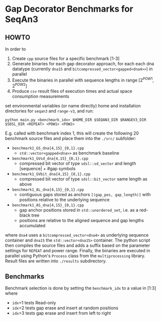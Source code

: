 # Gap Decorator Benchmarks for SeqAn3

## HOWTO
In order to
  1. Create `cpp` source files for a specific benchmark [1-3]
  2. Generate binaries for each gap decorator approach, for each each dna datatype (currently `dna15` and `bitcompressed_vector<gapped<dna4>>`) in parallel
  3. Execute the binaries in parallel with sequence lengths in range $[2^{POW1}, 2^{POW2}]$
  4. Produce `csv` result files of execution times and actual space consumption measurements

set environmental variables (or name directly) home and installation directories for `seqan3` and `range-v3`, and run:

`python main.py <benchmark_idx> $HOME_DIR $SEQAN3_DIR $RANGEV3_DIR $SDSL_DIR <REPEAT> <POW1> <POW2>`

E.g. called with benchmark index 1, this will create the following 20 benchmark source files and place them into the `./src/` subfolder:

  * `benchmark1_GS_dna{4,15}_{0,1}.cpp`
    * `std::vector<gapped<dna>>` as benchmark baseline
  * `benchmark1_GVsd_dna{4,15}_{0,1}.cpp`
    * compressed bit vector of type `sdsl::sd_vector` and length |sequence| + #gap symbols
  * `benchmark1_GVbit_dna{4,15}_{0,1}.cpp`
    * compressed bit vector of type `sdsl::bit_vector` same length as above
  * `benchmark1_AL_dna{4,15}_{0,1}.cpp`
    * contiguous gaps stored as anchors `[(gap_pos, gap_length)]` with positions relative to the underlying sequence
  * `benchmark1_AS_dna{4,15}_{0,1}.cpp`
    * gap anchor positions stored in `std::unordered_set`, i.e. as a red-black tree
    * positions are relative to the aligned sequence and gap lengths accumulated

where `dna4` uses a `bitcompressed_vector<dna4>` as underlying sequence container and `dna15` the `std::vector<dna15>` container.
The python script then compiles the source files and adds a suffix based on the parameter settings for `REPEAT` and power range.
Finally, the binaries are executed in parallel using Python's `Process` class from the `multiprocessing` library. Result files are written into `./results` subdirectory.

## Benchmarks

Benchmark selection is done by setting the `benchmark_idx` to a value in [1:3] where

* `idx`=1 tests Read-only
* `idx`=2 tests gap erase and insert at random positions
* `idx`=3 tests gap erase and insert from left to right
